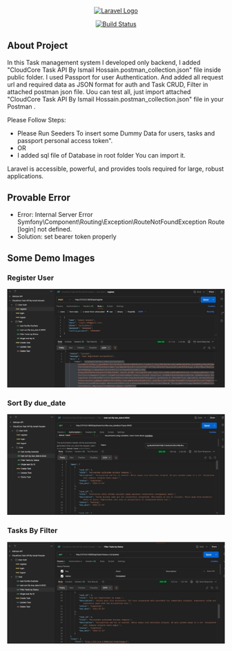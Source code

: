 <p align="center"><a href="https://laravel.com" target="_blank"><img src="https://raw.githubusercontent.com/laravel/art/master/logo-lockup/5%20SVG/2%20CMYK/1%20Full%20Color/laravel-logolockup-cmyk-red.svg" width="400" alt="Laravel Logo"></a></p>

<p align="center">
<a href="https://github.com/ismail306/cloudcore-task_management-with_APIs"><img src="https://github.com/laravel/framework/workflows/tests/badge.svg" alt="Build Status"></a>
</p>

## About Project

In this Task management system I developed only backend, I added "CloudCore Task API By Ismail Hossain.postman_collection.json" file inside public folder.
I used Passport for user Authentication. And added all request url and required data as JSON format for auth and Task CRUD, Filter in attached postman json file.
Uou can test all, just import attached "CloudCore Task API By Ismail Hossain.postman_collection.json" file in your Postman .

Please Follow Steps:


- Please Run Seeders To insert some Dummy Data for users, tasks and passport personal access token".
- OR
- I added sql file of Database in root folder You can import it.



Laravel is accessible, powerful, and provides tools required for large, robust applications.

## Provable Error
- Error: Internal Server Error
       Symfony\Component\Routing\Exception\RouteNotFoundException
       Route [login] not defined.
- Solution: set bearer token properly

## Some Demo Images

### Register User
![Postman Demo 1](public/postManDemo1.jpg)

### Sort By due_date
![Postman Demo 2](public/postManDemo2.jpg)

### Tasks By Filter
![Postman Demo 3](public/postManDemo3.jpg)


